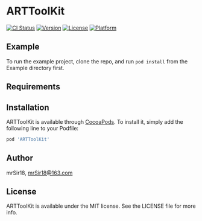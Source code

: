 # ARTToolKit

[![CI Status](https://img.shields.io/travis/mrSir18/ARTToolKit.svg?style=flat)](https://travis-ci.org/mrSir18/ARTToolKit)
[![Version](https://img.shields.io/cocoapods/v/ARTToolKit.svg?style=flat)](https://cocoapods.org/pods/ARTToolKit)
[![License](https://img.shields.io/cocoapods/l/ARTToolKit.svg?style=flat)](https://cocoapods.org/pods/ARTToolKit)
[![Platform](https://img.shields.io/cocoapods/p/ARTToolKit.svg?style=flat)](https://cocoapods.org/pods/ARTToolKit)

## Example

To run the example project, clone the repo, and run `pod install` from the Example directory first.

## Requirements

## Installation

ARTToolKit is available through [CocoaPods](https://cocoapods.org). To install
it, simply add the following line to your Podfile:

```ruby
pod 'ARTToolKit'
```

## Author

mrSir18, mrSir18@163.com

## License

ARTToolKit is available under the MIT license. See the LICENSE file for more info.
